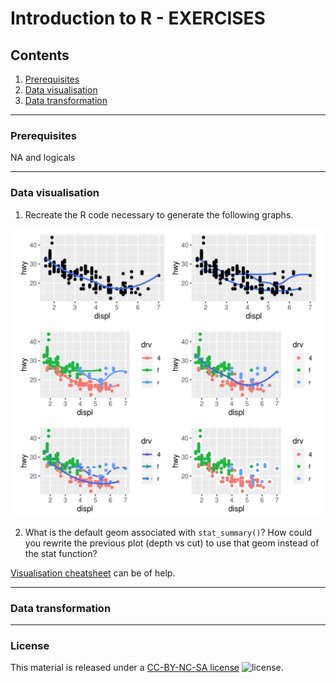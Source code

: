 # Introduction to R - EXERCISES

## Contents

1. [Prerequisites](#prerequisites)
2. [Data visualisation](#data-visualisation)
3. [Data transformation](#data-transformation)

---
### Prerequisites

NA and logicals

---
### Data visualisation

1. Recreate the R code necessary to generate the following graphs.

![plots](exercises/exercise_plots.png)

2. What is the default geom associated with `stat_summary()`? How could you rewrite the previous plot (depth vs cut) to use that geom instead of the stat function?

[Visualisation cheatsheet](cheatsheets/data-visualization-2.1.pdf) can be of help.

---
### Data transformation



---
### License

This material is released under a
[CC-BY-NC-SA license](https://creativecommons.org/licenses/by-nc-sa/4.0/) ![license](https://licensebuttons.net/l/by-nc-sa/3.0/88x31.png).
